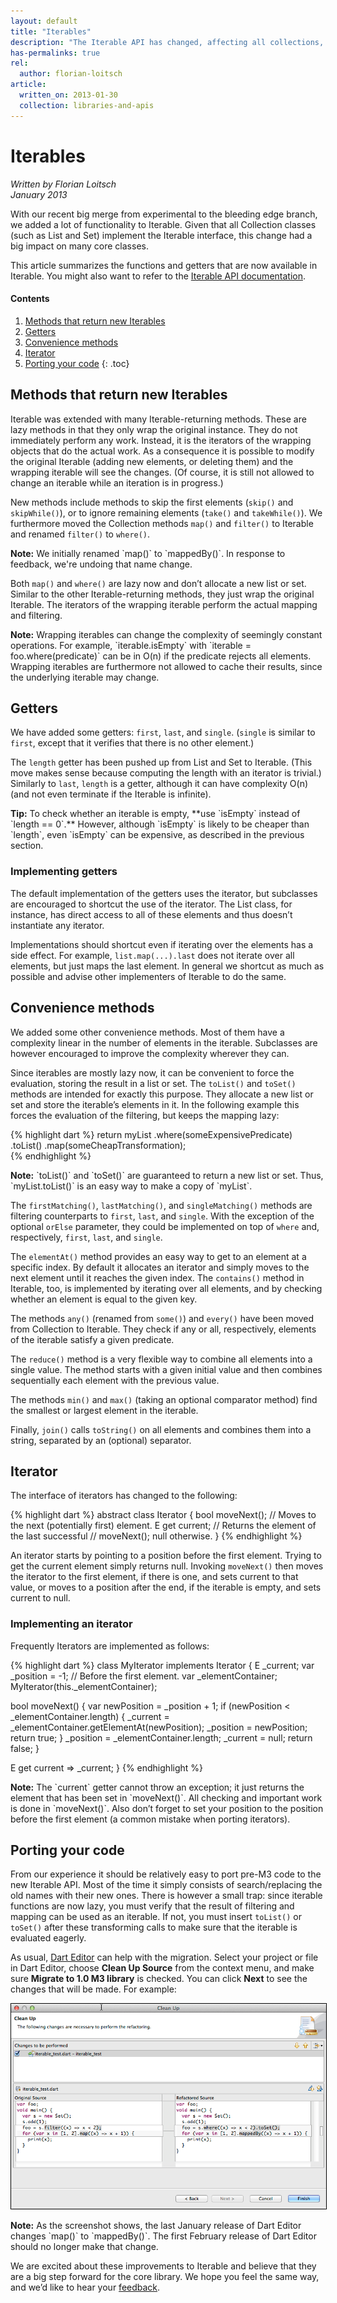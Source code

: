 ```yaml
---
layout: default
title: "Iterables"
description: "The Iterable API has changed, affecting all collections, such as lists and sets. Learn about the new API and how to update your code."
has-permalinks: true
rel:
  author: florian-loitsch
article:
  written_on: 2013-01-30
  collection: libraries-and-apis
---
```


# Iterables

<p>
<em>Written by Florian Loitsch <br>
January 2013</em>
</p>

With our recent big merge from experimental to the bleeding edge branch,
we added a lot of functionality to Iterable.
Given that all Collection classes (such as List and Set)
implement the Iterable interface,
this change had a big impact on many core classes.

This article summarizes the functions and getters
that are now available in Iterable.
You might also want to refer to the
[Iterable API documentation](http://api.dartlang.org/dart_core/Iterable.html).

#### Contents
1. [Methods that return new Iterables](#methods-that-return-new-iterables)
1. [Getters](#getters)
1. [Convenience methods](#convenience-methods)
1. [Iterator](#iterator)
1. [Porting your code](#porting-your-code)
{: .toc}


## Methods that return new Iterables

Iterable was extended with many Iterable-returning methods.
These are lazy methods in that they only wrap the original instance.
They do not immediately perform any work.
Instead, it is the iterators of the wrapping objects that do the actual work.
As a consequence it is possible to modify the original Iterable
(adding new elements, or deleting them)
and the wrapping iterable will see the changes.
(Of course, it is still not allowed to change an iterable
while an iteration is in progress.)

New methods include methods to skip the first elements
(`skip()` and `skipWhile()`),
or to ignore remaining elements
(`take()` and `takeWhile()`).
We furthermore moved the Collection methods `map()` and `filter()` to Iterable
and renamed `filter()` to `where()`.

<aside class="alert alert-info" markdown="1">
  <strong>Note:</strong>
  We initially renamed `map()` to `mappedBy()`.
  In response to feedback,
  we're undoing that name change.
</aside>

Both `map()` and `where()` are lazy now
and don’t allocate a new list or set.
Similar to the other Iterable-returning methods,
they just wrap the original Iterable.
The iterators of the wrapping iterable
perform the actual mapping and filtering.

<aside class="alert alert-info" markdown="1">
  <strong>Note:</strong>
  Wrapping iterables
  can change the complexity of seemingly constant operations.
  For example, `iterable.isEmpty` with `iterable = foo.where(predicate)`
  can be in O(n) if the predicate rejects all elements.
  Wrapping iterables are furthermore not allowed to cache their results,
  since the underlying iterable may change.
</aside>

## Getters

We have added some getters: `first`, `last`, and `single`.
(`single` is similar to `first`,
except that it verifies that there is no other element.)

The `length` getter has been pushed up from List and Set to Iterable.
(This move makes sense because
computing the length with an iterator is trivial.)
Similarly to `last`, `length` is a getter,
although it can have complexity O(n)
(and not even terminate if the Iterable is infinite).

<aside class="alert alert-info" markdown="1">
  <strong>Tip:</strong>
  To check whether an iterable is empty,
  **use `isEmpty` instead of `length == 0`.**
  However, although `isEmpty` is likely to be cheaper than `length`,
  even `isEmpty` can be expensive,
  as described in the previous section.
</aside>

### Implementing getters

The default implementation of the getters uses the iterator,
but subclasses are encouraged to shortcut the use of the iterator.
The List class, for instance,
has direct access to all of these elements
and thus doesn’t instantiate any iterator.

Implementations should shortcut even if
iterating over the elements has a side effect.
For example, `list.map(...).last` does not iterate over all elements,
but just maps the last element.
In general we shortcut as much as possible
and advise other implementers of Iterable to do the same.


## Convenience methods

We added some other convenience methods.
Most of them have a complexity linear in
the number of elements in the iterable.
Subclasses are however encouraged to improve the complexity wherever they can.

Since iterables are mostly lazy now,
it can be convenient to force the evaluation,
storing the result in a list or set.
The `toList()` and `toSet()` methods are intended for exactly this purpose.
They allocate a new list or set and store the iterable’s elements in it.
In the following example this forces the evaluation of the filtering,
but keeps the mapping lazy:

{% highlight dart %}
return myList
  .where(someExpensivePredicate)
  .toList()
  .map(someCheapTransformation);  
{% endhighlight %}

<aside class="alert alert-info" markdown="1">
  <strong>Note:</strong>
  `toList()` and `toSet()` are guaranteed to return a new list or set.
  Thus, `myList.toList()` is an easy way to make a copy of `myList`.
</aside>

The `firstMatching()`, `lastMatching()`, and `singleMatching()` methods
are filtering counterparts to `first`, `last`, and `single`.
With the exception of the optional `orElse` parameter,
they could be implemented on top of `where` and, respectively,
`first`, `last`, and `single`.

The `elementAt()` method provides an easy way
to get to an element at a specific index.
By default it allocates an iterator
and simply moves to the next element until it reaches the given index.
The `contains()` method in Iterable, too,
is implemented by iterating over all elements,
and by checking whether an element is equal to the given key.

The methods `any()` (renamed from `some()`) and `every()`
have been moved from Collection to Iterable.
They check if any or all, respectively,
elements of the iterable satisfy a given predicate.

The `reduce()` method is a very flexible way
to combine all elements into a single value.
The method starts with a given initial value
and then combines sequentially each element with the previous value.

The methods `min()` and `max()`
(taking an optional comparator method)
find the smallest or largest element in the iterable.

Finally, `join()` calls `toString()` on all elements
and combines them into a string,
separated by an (optional) separator.

## Iterator

The interface of iterators has changed to the following:

{% highlight dart %}
abstract class Iterator<E> {
  bool moveNext();  // Moves to the next (potentially first) element.
  E get current;    // Returns the element of the last successful
                    // moveNext(); null otherwise.
}
{% endhighlight %}

An iterator starts by pointing to a position before the first element.
Trying to get the current element simply returns null.
Invoking `moveNext()` then moves the iterator to the first element,
if there is one, and sets current to that value,
or moves to a position after the end,
if the iterable is empty,
and sets current to null.

### Implementing an iterator

Frequently Iterators are implemented as follows:

{% highlight dart %}
class MyIterator<E> implements Iterator<E> {
  E _current;
  var _position = -1;  // Before the first element.
  var _elementContainer;
  MyIterator(this._elementContainer);

  bool moveNext() {
    var newPosition = _position + 1;
    if (newPosition < _elementContainer.length) {
      _current = _elementContainer.getElementAt(newPosition);
      _position = newPosition;
      return true;
    }
    _position = _elementContainer.length;
    _current = null;
    return false;
  }

  E get current => _current;
}
{% endhighlight %}

<aside class="alert alert-info" markdown="1">
  <strong>Note:</strong>
  The `current` getter cannot throw an exception;
  it just returns the element that has been set in `moveNext()`.
  All checking and important work is done in `moveNext()`.
  Also don’t forget to set your position
  to the position before the first element
  (a common mistake when porting iterators).
</aside>


## Porting your code

From our experience it should be relatively easy
to port pre-M3 code to the new Iterable API.
Most of the time it simply consists of
search/replacing the old names with their new ones.
There is however a small trap:
since iterable functions are now lazy,
you must verify that the result of filtering and mapping
can be used as an iterable.
If not, you must insert `toList()` or `toSet()`
after these transforming calls
to make sure that the iterable is evaluated eagerly.

As usual, [Dart Editor](http://www.dartlang.org/editor)
can help with the migration.
Select your project or file in Dart Editor,
choose **Clean Up Source** from the context menu,
and make sure **Migrate to 1.0 M3 library** is checked.
You can click **Next** to see the changes that will be made.
For example:

<img style="border:solid 1px black"
     alt="Clean Up dialog showing old and new code, side by side"
     src="imgs/cleanup.png" />

<aside class="alert alert-info" markdown="1">
  <strong>Note:</strong>
  As the screenshot shows,
  the last January release of Dart Editor
  changes `map()` to `mappedBy()`.
  The first February release of Dart Editor
  should no longer make that change.
</aside>

We are excited about these improvements to Iterable
and believe that they are a big step forward for the core library.
We hope you feel the same way, and we’d like to hear your
[feedback](https://groups.google.com/a/dartlang.org/group/misc).
